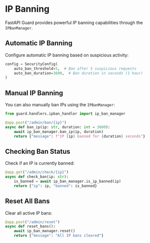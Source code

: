 # IP Banning

FastAPI Guard provides powerful IP banning capabilities through the `IPBanManager`.

## Automatic IP Banning

Configure automatic IP banning based on suspicious activity:

```python
config = SecurityConfig(
    auto_ban_threshold=5,  # Ban after 5 suspicious requests
    auto_ban_duration=3600,  # Ban duration in seconds (1 hour)
)
```

## Manual IP Banning

You can also manually ban IPs using the `IPBanManager`:

```python
from guard.handlers.ipban_handler import ip_ban_manager

@app.post("/admin/ban/{ip}")
async def ban_ip(ip: str, duration: int = 3600):
    await ip_ban_manager.ban_ip(ip, duration)
    return {"message": f"IP {ip} banned for {duration} seconds"}
```

## Checking Ban Status

Check if an IP is currently banned:

```python
@app.get("/admin/check/{ip}")
async def check_ban(ip: str):
    is_banned = await ip_ban_manager.is_ip_banned(ip)
    return {"ip": ip, "banned": is_banned}
```

## Reset All Bans

Clear all active IP bans:

```python
@app.post("/admin/reset")
async def reset_bans():
    await ip_ban_manager.reset()
    return {"message": "All IP bans cleared"} 